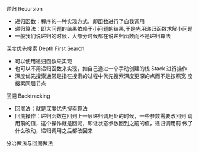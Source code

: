 递归 Recursion

- 递归函数：程序的一种实现方式，即函数进行了自我调用
- 递归算法：即大问题的结果依赖于小问题的结果,于是先用递归函数求解小问题
- 一般我们说递归的时候，大部分时候都在说递归函数而不是递归算法

深度优先搜索 Depth First Search

- 可以使用递归函数来实现
- 也可以不用递归函数来实现，如自己通过一个手动创建的栈 Stack 进行操作
- 深度优先搜索通常是指在搜索的过程中优先搜索深度更深的点而不是按照宽 度搜索同层节点

回溯 Backtracking

- 回溯法：就是深度优先搜索算法
- 回溯操作：递归函数在回到上一层递归调用处的时候，一些参数需要改回到 调用前的值，这个操作就是回溯，即让状态参数回到之前的值，递归调用前 做了什么改动，递归调用之后都改回来

分治做法与回溯做法
